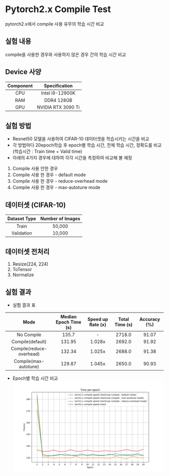 # Pytorch2.x Compile Test
pytorch2.x에서 compile 사용 유무의 학습 시간 비교

## 실험 내용
compile을 사용한 경우와 사용하지 않은 경우 간의 학습 시간 비교

## Device 사양
| Component | Specification       |
|:---------:|:-------------------:|
| CPU       | Intel i9-12900K     |
| RAM       | DDR4 128GB          |
| GPU       | NVIDIA RTX 3090 Ti  |


## 실험 방법
- Resnet50 모델을 사용하여 CIFAR-10 데이터셋을 학습시키는 시간을 비교
- 각 방법마다 20epoch학습 후 epoch별 학습 시간, 전체 학습 시간, 정확도를 비교(학습시간 : Train time + Valid time)
- 아래의 4가지 경우에 대하여 각각 시간을 측정하여 비교해 볼 예정
1. Compile 사용 안한 경우
2. Compile 사용 한 경우 - default mode
3. Compile 사용 한 경우 - reduce-overhead mode
4. Compile 사용 한 경우 - max-autotune mode


## 데이터셋 (CIFAR-10)
| Dataset Type | Number of Images |
|:------------:|:----------------:|
| Train        | 50,000           |
| Validation   | 10,000           |


## 데이터셋 전처리
1. Resize(224, 224)
2. ToTensor
3. Normalize

## 실험 결과
- 실험 결과 표

| Mode                         | Median Epoch Time (s)    | Speed up Rate (x)   | Total Time (s)   | Accuracy (%)  |
|:----------------------------:|:------------------------:|:-------------------:|:----------------:|:-------------:|
| No Compile                   | 135.7                    | -                   | 2718.0           | 91.07         |
| Compile(default)             | 131.95                   | 1.028x              | 2692.0           | 91.92         |
| Compile(reduce-overhead)     | 132.34                   | 1.025x              | 2688.0           | 91.38         |
| Compile(max-autotune)        | 129.87                   | 1.045x              | 2650.0           | 90.93         |

- Epoch별 학습 시간 비교
![Result Image](results/result.png)